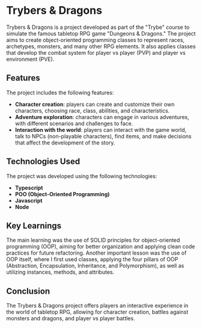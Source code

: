 # Trybers & Dragons

Trybers & Dragons is a project developed as part of the "Trybe" course to simulate the famous tabletop RPG game "Dungeons & Dragons." The project aims to create object-oriented programming classes to represent races, archetypes, monsters, and many other RPG elements. It also applies classes that develop the combat system for player vs player (PVP) and player vs environment (PVE).

## Features

The project includes the following features:

- **Character creation**: players can create and customize their own characters, choosing race, class, abilities, and characteristics.
- **Adventure exploration**: characters can engage in various adventures, with different scenarios and challenges to face.
- **Interaction with the world**: players can interact with the game world, talk to NPCs (non-playable characters), find items, and make decisions that affect the development of the story.

## Technologies Used

The project was developed using the following technologies:

- **Typescript**
- **POO (Object-Oriented Programming)**
- **Javascript**
- **Node**

## Key Learnings

The main learning was the use of SOLID principles for object-oriented programming (OOP), aiming for better organization and applying clean code practices for future refactoring. Another important lesson was the use of OOP itself, where I first used classes, applying the four pillars of OOP (Abstraction, Encapsulation, Inheritance, and Polymorphism), as well as utilizing instances, methods, and attributes.

## Conclusion

The Trybers & Dragons project offers players an interactive experience in the world of tabletop RPG, allowing for character creation, battles against monsters and dragons, and player vs player battles.
